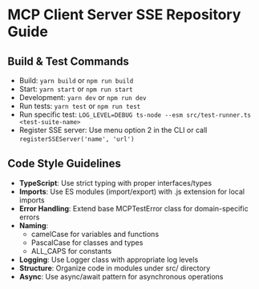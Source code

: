 # MCP Client Server SSE Repository Guide

## Build & Test Commands
- Build: `yarn build` or `npm run build`
- Start: `yarn start` or `npm run start`
- Development: `yarn dev` or `npm run dev`
- Run tests: `yarn test` or `npm run test`
- Run specific test: `LOG_LEVEL=DEBUG ts-node --esm src/test-runner.ts <test-suite-name>`
- Register SSE server: Use menu option 2 in the CLI or call `registerSSEServer('name', 'url')`

## Code Style Guidelines
- **TypeScript**: Use strict typing with proper interfaces/types
- **Imports**: Use ES modules (import/export) with .js extension for local imports
- **Error Handling**: Extend base MCPTestError class for domain-specific errors
- **Naming**: 
  - camelCase for variables and functions
  - PascalCase for classes and types
  - ALL_CAPS for constants
- **Logging**: Use Logger class with appropriate log levels
- **Structure**: Organize code in modules under src/ directory
- **Async**: Use async/await pattern for asynchronous operations